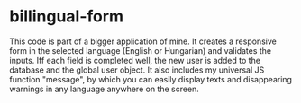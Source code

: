 # billingual-form
This code is part of a bigger application of mine. It creates a responsive form in the selected language (English or Hungarian) and validates the inputs. Iff each field is completed well, the new user is added to the database and the global user object. It also includes my universal JS function "message", by which you can easily display texts and disappearing warnings in any language anywhere on the screen.
